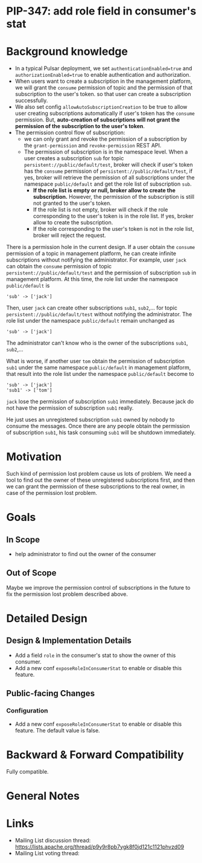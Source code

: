 
# PIP-347: add role field in consumer's stat

# Background knowledge

- In a typical Pulsar deployment, we set `authenticationEnabled=true` and `authorizationEnabled=true` to enable authentication and authorization.
- When users want to create a subscription in the management platform, we will grant the `consume` permission of topic and the permission of
that subscription to the user's token. so that user can create a subscription successfully.
- We also set config `allowAutoSubscriptionCreation` to be true to allow user creating subscriptions automatically if user's token has the `consume` permission.
But, **auto-creation of subscriptions will not grant the permission of the subscription to the user's token**.
- The permission control flow of subscription: 
  - we can only grant and revoke the permission of a subscription by the `grant-permission` and `revoke-permission` REST API.
  - The permission of subscription is in the namespace level. When a user creates a subscription `sub` for topic `persistent://public/default/test`,
  broker will check if user's token has the `consume` permission of `persistent://public/default/test`, if yes, broker will retrieve the permission of all subscriptions under the namespace `public/default` and get the role list of subscription `sub`.
    - **If the role list is empty or null, broker allow to create the subscription.** However, the permission of the subscription is still not granted to the user's token.
    - If the role list is not empty, broker will check if the role corresponding to the user's token is in the role list. If yes, broker allow to create the subscription.
    - If the role corresponding to the user's token is not in the role list, broker will reject the request.

There is a permission hole in the current design. If a user obtain the `consume` permission of a topic in management platform, he can create infinite subscriptions without notifying the administrator.
For example, user `jack` can obtain the `consume` permission of topic `persistent://public/default/test` and the permission of subscription `sub` in management platform.
At this time, the role list under the namespace `public/default` is 
```
'sub' -> ['jack']
```
Then, user `jack` can create other subscriptions `sub1`, `sub2`,... for topic `persistent://public/default/test` without notifying the administrator. The role list under the namespace `public/default` remain unchanged as
```
'sub' -> ['jack']
```
The administrator can't know who is the owner of the subscriptions `sub1`, `sub2`,...

What is worse, if another user `tom` obtain the permission of subscription `sub1` under the same namespace `public/default` in management platform, that result into the role list under the namespace `public/default` become to 
``` 
'sub' -> ['jack']
'sub1' -> ['tom']
```
`jack` lose the permission of subscription `sub1` immediately. Because jack do not have the permission of subscription `sub1` really.

He just uses an unregistered subscription `sub1` owned by nobody to consume the messages. Once there are any people obtain the permission of subscription `sub1`, his task consuming `sub1` will be shutdown immediately.

# Motivation

Such kind of permission lost problem cause us lots of problem. We need a tool to find out the owner of these unregistered subscriptions first, and then we can grant the permission of these subscriptions to the real owner, in case of the permission lost problem.

# Goals

## In Scope

- help administrator to find out the owner of the consumer

## Out of Scope

Maybe we improve the permission control of subscriptions in the future to fix the permission lost problem described above.


# Detailed Design

## Design & Implementation Details
- Add a field `role` in the consumer's stat to show the owner of this consumer.
- Add a new conf `exposeRoleInConsumerStat` to enable or disable this feature.

## Public-facing Changes

### Configuration

- Add a new conf `exposeRoleInConsumerStat` to enable or disable this feature. The default value is false.


# Backward & Forward Compatibility

Fully compatible.

# General Notes

# Links

<!--
Updated afterwards
-->
* Mailing List discussion thread: https://lists.apache.org/thread/p9y9r8pb7ygk8f0jd121c1121phvzd09
* Mailing List voting thread:
